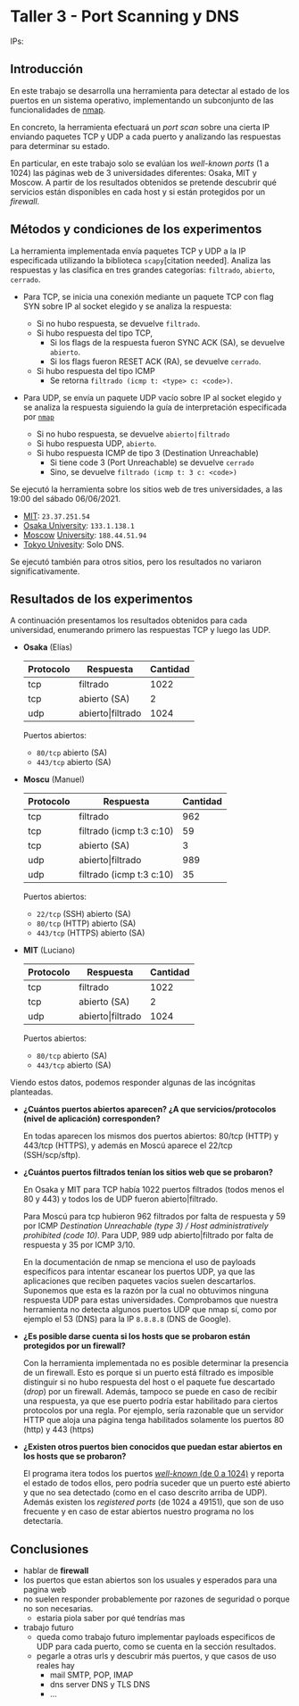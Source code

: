 # Taller 3 - Port Scanning y DNS

IPs:

## Introducción

En este trabajo se desarrolla una herramienta para detectar al estado de los puertos en un sistema operativo, implementando un subconjunto de las funcionalidades de [nmap](https://nmap.org/).

En concreto, la herramienta efectuará un *port scan* sobre una cierta IP enviando paquetes TCP y UDP a cada puerto y analizando las respuestas para determinar su estado.

En particular, en este trabajo solo se evalúan los *well-known ports* (1 a 1024) las páginas web de 3 universidades diferentes: Osaka, MIT y Moscow. A partir de los resultados obtenidos se pretende descubrir qué servicios están disponibles en cada host y si están protegidos por un *firewall*.

## Métodos y condiciones de los experimentos

La herramienta implementada envía paquetes TCP y UDP a la IP especificada utilizando la biblioteca `scapy`[citation needed]. Analiza las respuestas y las clasifica en tres grandes categorías: `filtrado`, `abierto`, `cerrado`.

- Para TCP, se inicia una conexión mediante un paquete TCP con flag SYN sobre IP al socket elegido y se analiza la respuesta:
  - Si no hubo respuesta, se devuelve `filtrado`.
  - Si hubo respuesta del tipo TCP,
    - Si los flags de la respuesta fueron SYNC ACK (SA), se devuelve `abierto`.
    - Si los flags fueron RESET ACK (RA), se devuelve `cerrado`.
  - Si hubo respuesta del tipo ICMP
    - Se retorna `filtrado (icmp t: <type> c: <code>)`.

- Para UDP, se envía un paquete UDP vacío sobre IP al socket elegido y se analiza la respuesta siguiendo la guía de interpretación especificada por [`nmap`](https://nmap.org/book/scan-methods-udp-scan.html)
  - Si no hubo respuesta, se devuelve `abierto|filtrado`
  - Si hubo respuesta UDP, `abierto`.
  - Si hubo respuesta ICMP de tipo 3 (Destination Unreachable)
    - Si tiene code 3 (Port Unreachable) se devuelve `cerrado`
    - Sino, se devuelve `filtrado (icmp t: 3 c: <code>)`

Se ejecutó la herramienta sobre los sitios web de tres universidades, a las 19:00 del sábado 06/06/2021.

- [MIT](https://www.mit.edu/): `23.37.251.54`
- [Osaka University](https://www.osaka-u.ac.jp/ja): `133.1.138.1`
- [Moscow](https://www.google.com/search?q=russian+vodka&tbm=isch&ved=2ahUKEwiT0svG6JLxAhVos5UCHShjD6EQ2-cCegQIABAA&oq=russian+vodka&gs_lcp=CgNpbWcQAzICCAAyAggAMgIIADICCAAyBggAEAcQHjIGCAAQBxAeMgYIABAHEB4yBggAEAcQHjIGCAAQBxAeMgYIABAHEB46BAgAEBM6CAgAEAcQHhATULETWKcgYK4haANwAHgAgAFYiAGqBpIBAjExmAEAoAEBqgELZ3dzLXdpei1pbWfAAQE&sclient=img&ei=RwnFYNOSDejm1sQPqMa9iAo&bih=902&biw=1920#imgrc=OAqVtyW0tV48VM) [University](https://www.msu.ru/en/): `188.44.51.94`
- [Tokyo Univesity](u-tokyo.ac.jp): Solo DNS.

Se ejecutó también para otros sitios, pero los resultados no variaron significativamente.

## Resultados de los experimentos

A continuación presentamos los resultados obtenidos para cada universidad, enumerando primero las respuestas TCP y luego las UDP.

- **Osaka** (Elías)

  | Protocolo | Respuesta         | Cantidad |
  | --------- | ----------------- | -------- |
  | tcp       | filtrado          | 1022     |
  | tcp       | abierto (SA)      | 2        |
  | udp       | abierto\|filtrado | 1024     |

  Puertos abiertos:

  - `80/tcp` abierto (SA)
  - `443/tcp` abierto (SA)

- **Moscu** (Manuel)

  | Protocolo | Respuesta                | Cantidad |
  | --------- | ------------------------ | -------- |
  | tcp       | filtrado                 | 962      |
  | tcp       | filtrado (icmp t:3 c:10) | 59       |
  | tcp       | abierto (SA)             | 3        |
  | udp       | abierto\|filtrado        | 989      |
  | udp       | filtrado (icmp t:3 c:10) | 35       |

  Puertos abiertos:

  - `22/tcp` (SSH) abierto (SA)
  - `80/tcp` (HTTP) abierto (SA)
  - `443/tcp` (HTTPS) abierto (SA)

- **MIT** (Luciano)

  | Protocolo | Respuesta         | Cantidad |
  | --------- | ----------------- | -------- |
  | tcp       | filtrado          | 1022     |
  | tcp       | abierto (SA)      | 2        |
  | udp       | abierto\|filtrado | 1024     |

  Puertos abiertos:

  - `80/tcp` abierto (SA)
  - `443/tcp` abierto (SA)

Viendo estos datos, podemos responder algunas de las incógnitas planteadas.

- **¿Cuántos puertos abiertos aparecen? ¿A que servicios/protocolos (nivel de aplicación) corresponden?**

  En todas aparecen los mismos dos puertos abiertos: 80/tcp (HTTP) y 443/tcp (HTTPS), y además en Moscú aparece el 22/tcp (SSH/scp/sftp).

- **¿Cuántos puertos filtrados tenían los sitios web que se probaron?**

  En Osaka y MIT para TCP había 1022 puertos filtrados (todos menos el 80 y 443)
  y todos los de UDP fueron abierto\|filtrado.

  Para Moscú para tcp hubieron 962 filtrados por falta de respuesta y 59 por ICMP *Destination Unreachable (type 3) / Host administratively prohibited (code 10)*. Para UDP, 989 udp abierto\|filtrado por falta de respuesta y 35 por ICMP 3/10.

  En la documentación de nmap se menciona el uso de payloads específicos para intentar escanear los puertos UDP, ya que las aplicaciones que reciben paquetes vacíos suelen descartarlos. Suponemos que esta es la razón por la cual no obtuvimos ninguna respuesta UDP para estas universidades. Comprobamos que nuestra herramienta no detecta algunos puertos UDP que nmap sí, como por ejemplo el 53 (DNS) para la IP `8.8.8.8` (DNS de Google).

- **¿Es posible darse cuenta si los hosts que se probaron están protegidos por un firewall?**

  Con la herramienta implementada no es posible determinar la presencia de un firewall. Esto es porque si un puerto está filtrado es imposible distinguir si no hubo respuesta del host o el paquete fue descartado (*drop*) por un firewall. Además, tampoco se puede en caso de recibir una respuesta, ya que ese puerto podría estar habilitado para ciertos protocolos por una regla. Por ejemplo, sería razonable que un servidor HTTP que aloja una página tenga habilitados solamente los puertos 80 (http) y 443 (https)

- **¿Existen otros puertos bien conocidos que puedan estar abiertos en los hosts que se probaron?**

  El programa itera todos los puertos [*well-known* (de 0 a 1024)](https://en.wikipedia.org/wiki/List_of_TCP_and_UDP_port_numbers) y reporta el estado de todos ellos, pero podría suceder que un puerto esté abierto y que no sea detectado (como en el caso descrito arriba de UDP). Además existen los *registered ports* (de 1024 a 49151), que son de uso frecuente y en caso de estar abiertos nuestro programa no los detectaría.

## Conclusiones

- hablar de **firewall**
- los puertos que estan abiertos son los usuales y esperados para una pagina web
- no suelen responder probablemente por razones de seguridad o porque no son necesarias.
  - estaria piola saber por qué tendrías mas
- trabajo futuro
  - queda como trabajo futuro implementar payloads especificos de UDP para cada puerto, como se cuenta en la sección resultados.
  - pegarle a otras urls y descubrir más puertos, y que casos de uso reales hay
    - mail SMTP, POP, IMAP
    - dns server DNS y TLS DNS
    - ...

